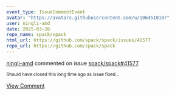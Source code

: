 ```yaml
---
event_type: IssueCommentEvent
avatar: "https://avatars.githubusercontent.com/u/106451010?"
user: ningli-amd
date: 2025-03-26
repo_name: spack/spack
html_url: https://github.com/spack/spack/issues/41577
repo_url: https://github.com/spack/spack
---
```


<a href='https://github.com/ningli-amd' target='_blank'>ningli-amd</a> commented on issue <a href='https://github.com/spack/spack/issues/41577' target='_blank'>spack/spack#41577</a>.

<small>Should have closed this long time ago as issue fixed...</small>

<a href='https://github.com/spack/spack/issues/41577' target='_blank'>View Comment</a>